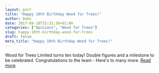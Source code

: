```yaml
---
layout: post
title: "Happy 10th Birthday Wood for Trees!"
author: Debs
date: 2017-09-18T15:31:38+01:00
categories: ["Opinions", "Wood for Trees"]
slug: happy-10th-birthday-wood-for-trees
draft: false
meta_title: "Happy 10th Birthday Wood for Trees!"
---
```


Wood for Trees Limited turns ten today! Double figures and a milestone to be celebrated. Congratulations to the team - Here's to many more. [Read more](http://www.woodfortrees.net/2017/09/18/happy-birthday-wood-trees/)